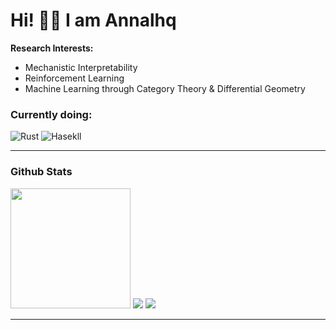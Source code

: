 # Hi! 👋🏻 I am Annalhq

**Research Interests:**  
- Mechanistic Interpretability
- Reinforcement Learning
- Machine Learning through Category Theory & Differential Geometry

<h3>Currently doing: </h3>

![Rust](https://img.shields.io/badge/rust-%23000000.svg?style=for-the-badge&logo=rust&logoColor=white)
![Hasekll](https://img.shields.io/badge/-Haskell-000000?style=for-the-badge&logo=haskell&logoColor=magenta)

---
<h3>Github Stats</h3>
<!--   <img src="https://denvercoder1-github-readme-stats.vercel.app/api/?username=annalhq&show_icons=true&include_all_commits=true&count_private=true&theme=tokyonight&hide_border=true" height="192px"> -->

  <img src="https://github-readme-streak-stats.herokuapp.com?user=annalhq&theme=tokyonight&hide_border=true" height="192px"/>

  <img src="https://github-readme-activity-graph.vercel.app/graph/?username=annalhq&theme=tokyo-night&hide_border=true&area=true">
  
  <img src="https://komarev.com/ghpvc/?username=annalhq&style=flat-square">
  
---


